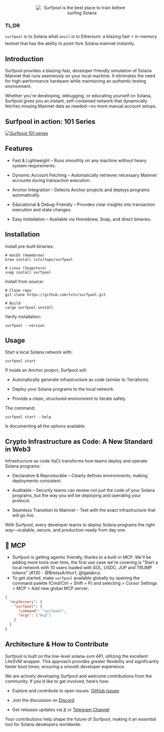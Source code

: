 <div align="center">
  <picture>
      <source media="(prefers-color-scheme: dark)" srcset="https://raw.githubusercontent.com/txtx/surfpool/main/doc/assets/surfpool-github-hero-dark.png">
      <source media="(prefers-color-scheme: light)" srcset="https://raw.githubusercontent.com/txtx/surfpool/main/doc/assets/surfpool-github-hero-light.png">
      <img alt="Surfpool is the best place to train before surfing Solana" style="max-width: 60%;">
  </picture>
</div>

### TL;DR

`surfpool` is to Solana what `anvil` is to Ethereum: a blazing fast ⚡️ in-memory testnet that has the ability to point-fork Solana mainnet instantly.

## Introduction

Surfpool provides a blazing-fast, developer-friendly simulation of Solana Mainnet that runs seamlessly on your local machine. It eliminates the need for high-performance hardware while maintaining an authentic testing environment.

Whether you're developing, debugging, or educating yourself on Solana, Surfpool gives you an instant, self-contained network that dynamically fetches missing Mainnet data as needed—no more manual account setups.

## Surfpool in action: 101 Series 

<a href="https://www.youtube.com/playlist?list=PL0FMgRjJMRzO1FdunpMS-aUS4GNkgyr3T">
  <picture>
    <source srcset="https://raw.githubusercontent.com/txtx/surfpool/main/doc/assets/youtube.png">
    <img alt="Surfpool 101 series" style="max-width: 100%;">
  </picture>
</a>

## Features

- Fast & Lightweight – Runs smoothly on any machine without heavy system requirements.

- Dynamic Account Fetching – Automatically retrieves necessary Mainnet accounts during transaction execution.

- Anchor Integration – Detects Anchor projects and deploys programs automatically.

- Educational & Debug-Friendly – Provides clear insights into transaction execution and state changes.

- Easy Installation – Available via Homebrew, Snap, and direct binaries.

## Installation

Install pre-built binaries:

```console
# macOS (Homebrew)
brew install txtx/taps/surfpool

# Linux (Snapstore)
snap install surfpool
```


Install from source:

```console
# Clone repo
git clone https://github.com/txtx/surfpool.git

# Build
cargo surfpool-install
```


Verify installation:

```console
surfpool --version
```

## Usage

Start a local Solana network with:

```console
surfpool start
```

If inside an Anchor project, Surfpool will:

- Automatically generate infrastructure as code (similar to Terraform).

- Deploy your Solana programs to the local network.

- Provide a clean, structured environment to iterate safely.

The command:

```console
surfpool start --help
```

Is documenting all the options available.

## Crypto Infrastructure as Code: A New Standard in Web3

Infrastructure as code (IaC) transforms how teams deploy and operate Solana programs:

- Declarative & Reproducible – Clearly defines environments, making deployments consistent.

- Auditable – Security teams can review not just the code of your Solana programs, but the way you will be deploying and operating your protocol.

- Seamless Transition to Mainnet – Test with the exact infrastructure that will go live.

With Surfpool, every developer learns to deploy Solana programs the right way—scalable, secure, and production-ready from day one.

## 🤖 MCP

- Surfpool is getting agentic friendly, thanks to a built-in MCP. We'll be adding more tools over time, the first use case we're covering is "Start a local network with 10 users loaded with SOL, USDC, JUP and TRUMP tokens" (#130 - @BretasArthur1, @lgalabru)
- To get started, make `surfpool` available globally by opening the command palette (Cmd/Ctrl + Shift + P) and selecting > Cursor Settings > MCP > Add new global MCP server:
```json
{
  "mcpServers": {
    "surfpool": {
      "command": "surfpool",
      "args": ["mcp"]
    }
  }
}
```

## Architecture & How to Contribute

Surfpool is built on the low-level solana-svm API, utilizing the excellent LiteSVM wrapper. This approach provides greater flexibility and significantly faster boot times, ensuring a smooth developer experience.

We are actively developing Surfpool and welcome contributions from the community. If you'd like to get involved, here’s how:

- Explore and contribute to open issues: [GitHub Issues](https://github.com/txtx/surfpool/issues?q=is%3Aissue%20state%3Aopen%20label%3A%22help%20wanted%22)

- Join the discussion on [Discord](https://discord.gg/rqXmWsn2ja)

- Get releases updates via [X](https://x.com/txtx_sol) or [Telegram Channel](https://t.me/surfpool)

Your contributions help shape the future of Surfpool, making it an essential tool for Solana developers worldwide.
